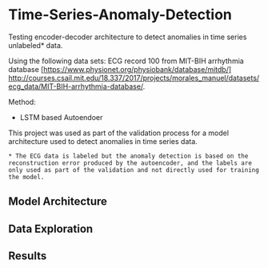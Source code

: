 # Time-Series-Anomaly-Detection
Testing encoder-decoder architecture to detect anomalies in time series unlabeled* data.

Using the following data sets: ECG record 100 from MIT-BIH arrhythmia database [https://www.physionet.org/physiobank/database/mitdb/] http://courses.csail.mit.edu/18.337/2017/projects/morales_manuel/datasets/ecg_data/MIT-BIH-arrhythmia-database/.

Method:
  - LSTM based Autoendoer
  
This project was used as part of the validation process for a model architecture used to detect anomalies in time series data.

```* The ECG data is labeled but the anomaly detection is based on the reconstruction error produced by the autoencoder, and the labels are only used as part of the validation and not directly used for training the model.```

## Model Architecture

## Data Exploration

## Results
